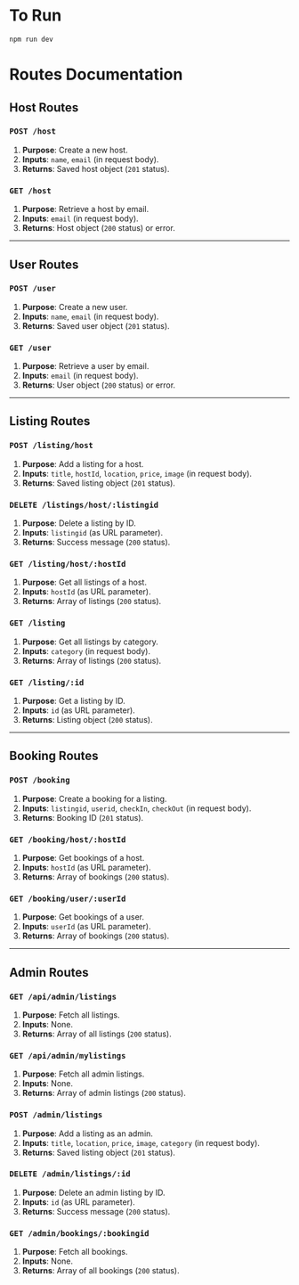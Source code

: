 # To Run
`npm run dev`
# Routes Documentation

## Host Routes

### `POST /host`
1. **Purpose**: Create a new host.
2. **Inputs**: `name`, `email` (in request body).
3. **Returns**: Saved host object (`201` status).

### `GET /host`
1. **Purpose**: Retrieve a host by email.
2. **Inputs**: `email` (in request body).
3. **Returns**: Host object (`200` status) or error.

---

## User Routes

### `POST /user`
1. **Purpose**: Create a new user.
2. **Inputs**: `name`, `email` (in request body).
3. **Returns**: Saved user object (`201` status).

### `GET /user`
1. **Purpose**: Retrieve a user by email.
2. **Inputs**: `email` (in request body).
3. **Returns**: User object (`200` status) or error.

---

## Listing Routes

### `POST /listing/host`
1. **Purpose**: Add a listing for a host.
2. **Inputs**: `title`, `hostId`, `location`, `price`, `image` (in request body).
3. **Returns**: Saved listing object (`201` status).

### `DELETE /listings/host/:listingid`
1. **Purpose**: Delete a listing by ID.
2. **Inputs**: `listingid` (as URL parameter).
3. **Returns**: Success message (`200` status).

### `GET /listing/host/:hostId`
1. **Purpose**: Get all listings of a host.
2. **Inputs**: `hostId` (as URL parameter).
3. **Returns**: Array of listings (`200` status).

### `GET /listing`
1. **Purpose**: Get all listings by category.
2. **Inputs**: `category` (in request body).
3. **Returns**: Array of listings (`200` status).

### `GET /listing/:id`
1. **Purpose**: Get a listing by ID.
2. **Inputs**: `id` (as URL parameter).
3. **Returns**: Listing object (`200` status).

---

## Booking Routes

### `POST /booking`
1. **Purpose**: Create a booking for a listing.
2. **Inputs**: `listingid`, `userid`, `checkIn`, `checkOut` (in request body).
3. **Returns**: Booking ID (`201` status).

### `GET /booking/host/:hostId`
1. **Purpose**: Get bookings of a host.
2. **Inputs**: `hostId` (as URL parameter).
3. **Returns**: Array of bookings (`200` status).

### `GET /booking/user/:userId`
1. **Purpose**: Get bookings of a user.
2. **Inputs**: `userId` (as URL parameter).
3. **Returns**: Array of bookings (`200` status).

---

## Admin Routes

### `GET /api/admin/listings`
1. **Purpose**: Fetch all listings.
2. **Inputs**: None.
3. **Returns**: Array of all listings (`200` status).

### `GET /api/admin/mylistings`
1. **Purpose**: Fetch all admin listings.
2. **Inputs**: None.
3. **Returns**: Array of admin listings (`200` status).

### `POST /admin/listings`
1. **Purpose**: Add a listing as an admin.
2. **Inputs**: `title`, `location`, `price`, `image`, `category` (in request body).
3. **Returns**: Saved listing object (`201` status).

### `DELETE /admin/listings/:id`
1. **Purpose**: Delete an admin listing by ID.
2. **Inputs**: `id` (as URL parameter).
3. **Returns**: Success message (`200` status).

### `GET /admin/bookings/:bookingid`
1. **Purpose**: Fetch all bookings.
2. **Inputs**: None.
3. **Returns**: Array of all bookings (`200` status).
